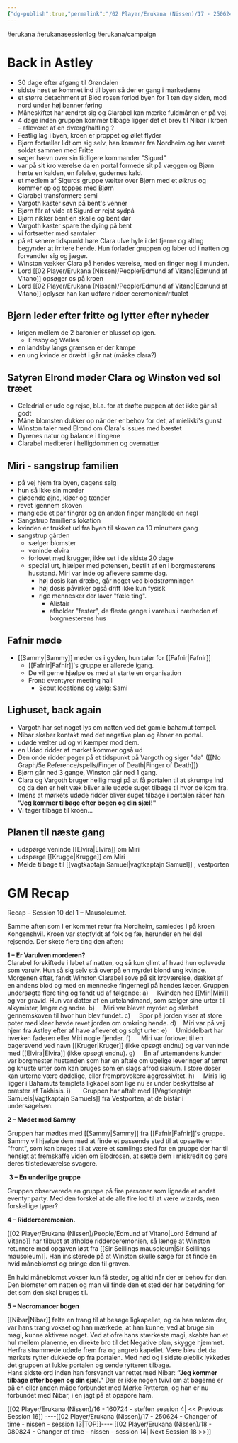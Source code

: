 ```yaml
---
{"dg-publish":true,"permalink":"/02 Player/Erukana (Nissen)/17 - 250624 - Changer of time - nissen - session 13/"}
---
```


#erukana #erukanasessionlog #erukana/campaign 

# Back in Astley 
- 30 dage efter afgang til Grøndalen 
- sidste høst er kommet ind til byen så der er gang i markederne
- et større detachment af Blod rosen forlod byen for 1 ten day siden, mod nord under høj banner føring
- Måneskiftet har ændret sig og Clarabel kan mærke fuldmånen er på vej. 
- 4 dage inden gruppen kommer tilbage ligger det et brev til Nibar i kroen - afleveret af en dværg/halfling ? 
- Festlig lag i byen, kroen er proppet og øllet flyder 
- Bjørn fortæller lidt om sig selv, han kommer fra Nordheim og har været soldat sammen med Fritte 
- søger hævn over sin tidligere kommandør "Sigurd"
- var på sit kro værelse da en portal formede sit på væggen og Bjørn hørte en kalden, en følelse, gudernes kald. 
- et medlem af Sigurds gruppe vælter over Bjørn med et ølkrus og kommer op og toppes med Bjørn 
- Clarabel transformere semi 
- Vargoth kaster søvn på bent's venner 
- Bjørn får af vide at Sigurd er rejst sydpå 
- Bjørn nikker bent en skalle og bent dør 
- Vargoth kaster spare the dying på bent 
- vi fortsætter med samtaler 
- på et senere tidspunkt høre Clara ulve hyle i det fjerne og alting begynder at irritere hende. Hun forlader gruppen og løber ud i natten og forvandler sig og jæger.
- Winston vækker Clara på hendes værelse, med en finger negl i munden. 
- Lord [[02 Player/Erukana (Nissen)/People/Edmund af Vitano\|Edmund af Vitano]] opsøger os på kroen 
- Lord [[02 Player/Erukana (Nissen)/People/Edmund af Vitano\|Edmund af Vitano]] oplyser han kan udføre ridder ceremonien/ritualet 
## Bjørn leder efter fritte og lytter efter nyheder
- krigen mellem de 2 baronier er blusset op igen. 
	- Eresby og Welles  
- en landsby langs grænsen er der kampe
- en ung kvinde er dræbt i går nat (måske clara?) 
## Satyren Elrond møder Clara og Winston ved sol træet
- Celedrial er ude og rejse, bl.a. for at drøfte puppen at det ikke går så godt 
- Måne blomsten dukker op når der er behov for det, af mielikki's gunst 
- Winston taler med Elrond om Clara's issues med bæstet 
- Dyrenes natur og balance i tingene 
- Clarabel mediterer i helligdommen og overnatter 
## Miri - sangstrup familien 
- på vej hjem fra byen, dagens salg 
- hun så ikke sin morder 
- glødende øjne, kløer og tænder 
- revet igennem skoven 
- manglede et par fingrer og en anden finger manglede en negl 
- Sangstrup familiens lokation 
- kvinden er trukket ud fra byen til skoven ca 10 minutters gang 
- sangstrup gården 
	- sælger blomster
	- veninde elvira 
	- forlovet med krugger, ikke set i de sidste 20 dage 
	- special urt, hjælper med potensen, bestilt af en i borgmesterens husstand. Miri var inde og aflevere samme dag. 
		- høj dosis kan dræbe, går noget ved blodstrømningen
		- høj dosis påvirker også drift ikke kun fysisk
		- rige mennesker der laver "fæle ting". 
			- Alistair 
			- afholder "fester", de fleste gange i varehus i nærheden af borgmesterens hus 
##  Fafnir møde 
- [[Sammy\|Sammy]]  møder os i gyden, hun taler for [[Fafnir\|Fafnir]]
	- [[Fafnir\|Fafnir]]'s gruppe er allerede igang.
	- De vil gerne hjælpe os med at starte en organisation
	- Front: eventyrer meeting hall 
		- Scout locations og vælg: Sami 
## Lighuset, back again 
- Vargoth har set noget lys om natten ved det gamle bahamut tempel. 
- Nibar skaber kontakt med det negative plan og åbner en portal. 
- udøde vælter ud og vi kæmper mod dem. 
- en Udød ridder af mørket kommer også ud
- Den onde ridder peger på et tidspunkt på Vargoth og siger "dø" ([[No Graph/5e Reference/spells/Finger of Death\|Finger of Death]])
- Bjørn går ned 3 gange, Winston går ned 1 gang.
- Clara og Vargoth bruger hellig magi på at få portalen til at skrumpe ind og da den er helt væk bliver alle udøde suget tilbage til hvor de kom fra. 
- Imens at mørkets udøde ridder bliver suget tilbage i portalen råber han **"Jeg kommer tilbage efter bogen og din sjæl!"**
- Vi tager tilbage til kroen... 

## Planen til næste gang 
- udspørge veninde [[Elvira\|Elvira]] om Miri 
- udspørge [[Krugge\|Krugge]] om Miri 
- Melde tilbage til [[vagtkaptajn Samuel\|vagtkaptajn Samuel]] ; vestporten 

# GM Recap 
Recap – Session 10 del 1 – Mausoleumet.

Samme aften som I er kommet retur fra Nordheim, samledes I på kroen Kongenshvil. Kroen var stopfyldt af folk og fæ, herunder en hel del rejsende. Der skete flere ting den aften:

**1 – Er Varulven morderen?**  
Clarabel forskiftede i løbet af natten, og så kun glimt af hvad hun oplevede som varulv. Hun så sig selv stå ovenpå en myrdet blond ung kvinde. Morgenen efter, fandt Winston Clarabel sove på sit kroværelse, dækket af en andens blod og med en menneske fingernegl på hendes læber.
Gruppen undersøgte flere ting og fandt ud af følgende:
a)     Kvinden hed [[Miri\|Miri]] og var gravid. Hun var datter af en urtelandmand, som sælger sine urter til alkymister, læger og andre.
b)     Miri var blevet myrdet og slæbet gennemskoven til hvor hun blev fundet.
c)     Spor på jorden viser at store poter med kløer havde revet jorden om omkring hende.
d)    Miri var på vej hjem fra Astley efter af have afleveret og solgt urter.
e)     Umiddelbart har hverken faderen eller Miri nogle fjender.
f)      Miri var forlovet til en bagersvend ved navn [[Kruger\|Kruger]] (ikke opsøgt endnu) og var veninde med [[Elvira\|Elvira]] (ikke opsøgt endnu).
g)     En af urtemandens kunder var borgmester hustanden som har en aftale om ugelige leveringer af tørret og knuste urter som kan bruges som en slags afrodisiakum. 
	I store doser kan urterne være dødelige, eller fremprovokere aggressivitet.
h)     Miris lig ligger i Bahamuts templets ligkapel som lige nu er under beskyttelse af præster af Takhisis.
i)       Gruppen har aftalt med [[Vagtkaptajn Samuels\|Vagtkaptajn Samuels]] fra Vestporten, at de bistår i undersøgelsen.

**2 – Mødet med Sammy**

Gruppen har mødtes med [[Sammy\|Sammy]] fra [[Fafnir\|Fafnir]]'s gruppe. Sammy vil hjælpe dem med at finde et passende sted til at opsætte en ”front”,
som kan bruges til at være et samlings sted for en gruppe der har til hensigt at fremskaffe viden om Blodrosen, at sætte dem i miskredit og gøre deres tilstedeværelse svagere.

 **3 – En underlige gruppe**

Gruppen observerede en gruppe på fire personer som lignede et andet eventyr party. 
Med den forskel at de alle fire lod til at være wizards, men forskellige typer?

**4 – Ridderceremonien.**

[[02 Player/Erukana (Nissen)/People/Edmund af Vitano\|Lord Edmund af Vitano]] har tilbudt at afholde ridderceremonien, så længe at Winston returnere med opgaven løst fra [[Sir Seillings mausoleum\|Sir Seillings mausoleum]]. Han insisterede på at Winston skulle sørge for at finde en hvid måneblomst og bringe den til graven.

En hvid måneblomst vokser kun få steder, og altid når der er behov for den. Den blomster om natten og man vil finde den et sted der har betydning for det som den skal bruges til.

**5 – Necromancer bogen**

[[Nibar\|Nibar]] følte en trang til at besøge ligkapellet, og da han ankom der, var hans trang vokset og han mærkede, at han kunne, ved at bruge sin magi, kunne aktivere noget. 
Ved at ofre hans stærkeste magi, skabte han et hul mellem planerne, en direkte bro til det Negative plan, skygge hjemmet. 
Herfra strømmede udøde frem fra og angreb kapellet. Være blev det da mørkets rytter dukkede op fra portalen. Med nød og i sidste øjeblik lykkedes det gruppen at lukke portalen og sende rytteren tilbage.  
Hans sidste ord inden han forsvandt var rettet med Nibar: **”Jeg kommer tilbage efter bogen og din sjæl.”**
Der er ikke nogen tvivl om at bøgerne er på en eller anden måde forbundet med Mørke Rytteren, og han er nu forbundet med Nibar, i en jagt på at opspore ham.

[[02 Player/Erukana (Nissen)/16 - 160724 - steffen session 4\| << Previous Session 16]] ----[[02 Player/Erukana (Nissen)/17 - 250624 - Changer of time - nissen - session 13\|TOP]]---- [[02 Player/Erukana (Nissen)/18 - 080824 - Changer of time - nissen - session 14\| Next Session 18 >>]]